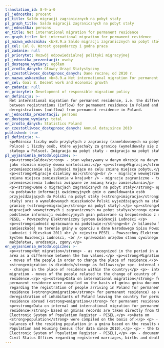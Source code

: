 ```yaml
---
translation_id: 8-9-a-0
pl_jednostka: procent
pl_title: Saldo migracji zagranicznych na pobyt stały
pl_graph_title: Saldo migracji zagranicznych na pobyt stały
en_jednostka: persons
en_title: Net international migration for permanent residence
en_graph_title: Net international migration for permanent residence
pl_nazwa_wskaznika: <b>8.9.a Saldo migracji zagranicznych na pobyt stały</b>
pl_cel: Cel 8. Wzrost gospodarczy i godna praca
pl_zadanie: null
pl_priorytet: Rozwój odpowiedzialnej polityki migracyjnej
pl_jednostka_prezentacji: osoby
pl_dostepne_wymiary: ogółem
pl_zrodlo_danych: Główny Urząd Statystyczny
pl_czestotliwosc_dostępnosc_danych: Dane roczne; od 2010 r.
en_nazwa_wskaznika: <b>8.9.a Net international migration for permanent residence</b>
en_cel: Goal 8. Decent work and economic growth
en_zadanie: null
en_priorytet: Development of responsible migration policy
en_definicja: >-
  Net international migration for permanent residence, i.e. the difference
  between registrations (inflow) for permanent residence in Poland and
  deregistrations (outflow) from permanent residence in Poland.
en_jednostka_prezentacji: persons
en_dostepne_wymiary: total
en_zrodlo_danych: Statistics Poland
en_czestotliwosc_dostępnosc_danych: Annual data;since 2010
published: true
pl_definicja: >-
  <p>Różnica liczby osób przybyłych z zagranicy (zameldowanych na pobyt stały w
  Polsce) i liczby osób, które wyjechały za granicę (wymeldowały się z pobytu
  stałego w Polsce). Imigracja na pobyt stały - emigracja na pobyt stały.</p>
pl_wyjasnienia_metodologiczne: >-
  <p><strong>Saldo</strong> - stan wykazywany w danym okresie na danym obszarze
  jako różnica między dwoma wartościami.</p> <p><strong>Migracja</strong> -
  przemieszczanie się ludności mające na celu zmianę miejsca pobytu.</p>
  <p><strong>Migracje dzielimy na:</strong><br /> - migracje wewnętrzne - to
  zmiana miejsca zamieszkania w kraju<br /> - migracje zagraniczne - to
  przemieszczenia ludności związane ze zmianą kraju zamieszkania</p>
  <p><strong>Dane o migracjach zagranicznych na pobyt stały</strong> opracowano
  na podstawie informacji ewidencyjnych gmin o zameldowaniu osób
  przyjeżdżających do Polski na pobyt stały (<strong>imigracja</strong> na pobyt
  stały) oraz o wymeldowanych mieszkańców Polski wyjeżdżających na stałe za
  granicę (<strong>emigracja</strong> na pobyt stały).</p> <p><strong>Dane o
  migracjach wewnętrznych i zagranicznych na pobyt stały</strong> opracowane na
  podstawie informacji ewidencyjnych gmin pobierane są bezpośrednio z rejestru
  PESEL - Powszechny Elektroniczny System Ewidencji Ludności </p>
  <p><strong>Ludność opracowano na podstawie:</strong><br /> bilansów ludności
  zamieszkałej na terenie gminy w oparciu o dane Narodowego Spisu Powszechnego
  Ludności i Mieszkań 2011 <br /> rejestru PESEL - Powszechny Elektroniczny
  System Ewidencji Ludności, <br /> sprawozdań urzędów stanu cywilnego -
  małżeństwa, urodzenia, zgony.</p>
en_wyjasnienia_metodologiczne: >-
  <p><strong>Net migration</strong> - as recognized in the period in a given
  area as a difference between the two values.</p> <p><strong>Migration</strong>
  - moves of the people in order to change the place of residence.</p> <p>The
  <strong>migration is divided</strong> as follows:</p> <p>- internal migration
  - changes in the place of residence within the country;</p> <p>- international
  migration - moves of the people related to the change of country of
  residence.</p> <p><strong>Data on international migration</strong> for
  permanent residence were compiled on the basis of gmina gmina documentation
  regarding the registration of people arriving in Poland for permanent
  residence (<strong>immigration</strong> for permanent residence) as well as
  deregistration of inhabitants of Poland leaving the country for permanent
  residence abroad (<strong>emigration</strong> for permanent residence).</p>
  <p><strong>Data on internal and international migration for permanent
  residence</strong> based on gminas records are taken directly from the Common
  Electronic System of Population Register - PESEL.</p> <p>Data on
  <strong>population</strong> were compiled on the basis of:</p> <p> - the
  balances of the residing population in a gmina based on the results of 2011
  Population and Housing Census (for data since 2010),</p> <p> - the Common
  Electronic System of Population Register - PESEL),</p> <p> - documentation of
  Civil Status Offices regarding registered marriages, births and deaths.</p>
---
```

